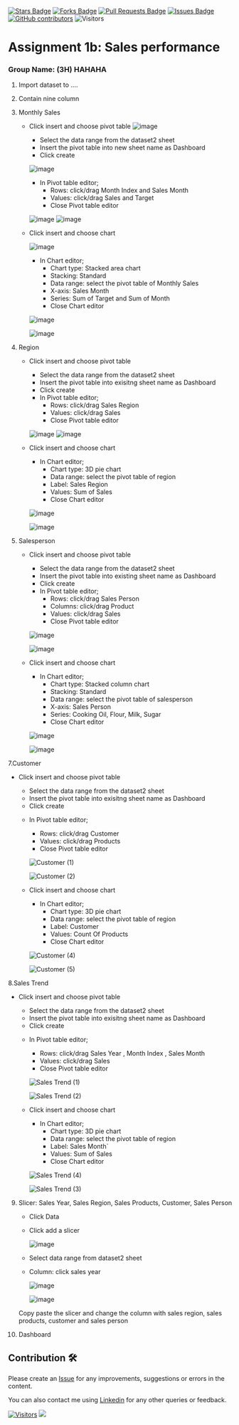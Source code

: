 <a href="https://github.com/drshahizan/BDM/stargazers"><img src="https://img.shields.io/github/stars/drshahizan/BDM" alt="Stars Badge"/></a>
<a href="https://github.com/drshahizan/BDM/network/members"><img src="https://img.shields.io/github/forks/drshahizan/BDM" alt="Forks Badge"/></a>
<a href="https://github.com/drshahizan/BDM/pulls"><img src="https://img.shields.io/github/issues-pr/drshahizan/BDM" alt="Pull Requests Badge"/></a>
<a href="https://github.com/drshahizan/BDM"><img src="https://img.shields.io/github/issues/drshahizan/BDM" alt="Issues Badge"/></a>
<a href="https://github.com/drshahizan/BDM/graphs/contributors"><img alt="GitHub contributors" src="https://img.shields.io/github/contributors/drshahizan/BDM?color=2b9348"></a>
![Visitors](https://api.visitorbadge.io/api/visitors?path=https%3A%2F%2Fgithub.com%2Fdrshahizan%2BDM&labelColor=%23d9e3f0&countColor=%23697689&style=flat)

# Assignment 1b: Sales performance

### Group Name: (3H) HAHAHA
1. Import dataset to ....
2. Contain nine column
3. Monthly Sales
   - Click insert and choose pivot table
   ![image](https://github.com/drshahizan/HPDP/assets/101933666/7a31e6db-0e2d-41e2-acf0-822fd94994c3)

     + Select the data range from the dataset2 sheet
     + Insert the pivot table into new sheet name as Dashboard
     + Click create
   
      ![image](https://github.com/drshahizan/HPDP/assets/101933666/7b8f9d63-6469-4b63-a72d-a8978cc930df)
     * In Pivot table editor;
       + Rows: click/drag Month Index and Sales Month
       + Values: click/drag Sales and Target
       + Close Pivot table editor

      ![image](https://github.com/drshahizan/HPDP/assets/101933666/780d5648-e3af-485e-9dc7-531fe73c82e7)
      ![image](https://github.com/drshahizan/HPDP/assets/101933666/c95d3400-ff8b-40c9-868f-a6d855cc4d99)

   - Click insert and choose chart
  
        ![image](https://github.com/drshahizan/HPDP/assets/101933666/30d5175c-540c-4305-bfe3-35c33bf1831f)

     * In Chart editor;
       + Chart type: Stacked area chart
       + Stacking: Standard
       + Data range: select the pivot table of Monthly Sales
       + X-axis: Sales Month
       + Series: Sum of Target and Sum of Month
       + Close Chart editor
      
     ![image](https://github.com/drshahizan/HPDP/assets/101933666/5442a30c-0f1e-4c04-a7e2-481fc10b5c25)
         
     ![image](https://github.com/drshahizan/HPDP/assets/101933666/025716d2-40fe-48ee-85ba-359430ab594d)

5. Region
   - Click insert and choose pivot table
     + Select the data range from the dataset2 sheet
     + Insert the pivot table into exisitng sheet name as Dashboard
     + Click create
     * In Pivot table editor;
       + Rows: click/drag Sales Region
       + Values: click/drag Sales
       + Close Pivot table editor
      
      ![image](https://github.com/drshahizan/HPDP/assets/101933666/3ae79d02-b246-4dee-9532-1d6099ef70c6)
         ![image](https://github.com/drshahizan/HPDP/assets/101933666/b20fb4f7-51f6-4e29-a8d1-673e97a416ab)


   - Click insert and choose chart
     * In Chart editor;
       + Chart type: 3D pie chart
       + Data range: select the pivot table of region
       + Label: Sales Region
       + Values: Sum of Sales
       + Close Chart editor
      
      ![image](https://github.com/drshahizan/HPDP/assets/101933666/4664f187-7fa6-4296-a159-263818d42252)
         
      ![image](https://github.com/drshahizan/HPDP/assets/101933666/ec5611a9-542b-4369-8d29-ba8f925271b5)


6. Salesperson
   - Click insert and choose pivot table
     + Select the data range from the dataset2 sheet
     + Insert the pivot table into existing sheet name as Dashboard
     + Click create
     * In Pivot table editor;
       + Rows: click/drag Sales Person
       + Columns: click/drag Product
       + Values: click/drag Sales
       + Close Pivot table editor

      ![image](https://github.com/drshahizan/HPDP/assets/101933666/075c4167-f485-40fa-9507-35c9c6f7c2d1)
         
     ![image](https://github.com/drshahizan/HPDP/assets/101933666/1d425ce5-5223-43d6-b10c-4a47c22e68ff)


   - Click insert and choose chart
     * In Chart editor;
       + Chart type: Stacked column chart
       + Stacking: Standard
       + Data range: select the pivot table of salesperson
       + X-axis: Sales Person
       + Series: Cooking Oil, Flour, Milk, Sugar
       + Close Chart editor
      
      ![image](https://github.com/drshahizan/HPDP/assets/101933666/ad40f920-aeff-4b28-a039-bfcb69c9f1ea)
         
       ![image](https://github.com/drshahizan/HPDP/assets/101933666/56f3826a-dd2d-4540-b394-2248151f2a79)


7.Customer
- Click insert and choose pivot table
     + Select the data range from the dataset2 sheet
     + Insert the pivot table into exisitng sheet name as Dashboard
     + Click create
     * In Pivot table editor;
       + Rows: click/drag Customer
       + Values: click/drag Products
       + Close Pivot table editor
      
         
       ![Customer (1)](https://github.com/drshahizan/HPDP/assets/142320760/ee4eafa7-60fd-4a42-a057-fc12fbaa60b0)
         
       ![Customer (2)](https://github.com/drshahizan/HPDP/assets/142320760/99674fae-0133-4e89-8c49-2e9decf4afcd)

   - Click insert and choose chart
     * In Chart editor;
       + Chart type: 3D pie chart
       + Data range: select the pivot table of region
       + Label: Customer
       + Values: Count Of Products
       + Close Chart editor
      
      ![Customer (4)](https://github.com/drshahizan/HPDP/assets/142320760/74f7b94d-b738-4980-837a-d322fa5a5d99)
      
       ![Customer (5)](https://github.com/drshahizan/HPDP/assets/142320760/89ec8abd-d14e-4f50-93ad-aa51c34a333b)

8.Sales Trend
- Click insert and choose pivot table
     + Select the data range from the dataset2 sheet
     + Insert the pivot table into exisitng sheet name as Dashboard
     + Click create
     * In Pivot table editor;
       + Rows: click/drag Sales Year , Month Index , Sales Month
       + Values: click/drag Sales
       + Close Pivot table editor
      
       ![Sales Trend (1)](https://github.com/drshahizan/HPDP/assets/142320760/39c54aba-83f2-4019-a3b3-725ccba81594)

       ![Sales Trend (2)](https://github.com/drshahizan/HPDP/assets/142320760/e3ef06d9-8a56-4582-bf53-b4b806787bd3)


   - Click insert and choose chart
     * In Chart editor;
       + Chart type: 3D pie chart
       + Data range: select the pivot table of region
       + Label: Sales Month`
       + Values: Sum of Sales
       + Close Chart editor
      
      ![Sales Trend (4)](https://github.com/drshahizan/HPDP/assets/142320760/22aa9055-8cc8-4e7b-a79a-d0b48c6ac959)
         
     ![Sales Trend (3)](https://github.com/drshahizan/HPDP/assets/142320760/fac09837-93aa-4e18-a094-58db968c61db)

9. Slicer: Sales Year, Sales Region, Sales Products, Customer, Sales Person
    - Click Data
    - Click add a slicer
      
      ![image](https://github.com/drshahizan/HPDP/assets/101933666/7342938a-cba8-44b4-9842-65ed27c53b7f)
      
    - Select data range from dataset2 sheet
    - Column: click sales year

      ![image](https://github.com/drshahizan/HPDP/assets/101933666/bcfacdcb-9819-48b3-9315-5722731d9740)

      ![image](https://github.com/drshahizan/HPDP/assets/101933666/466fbcc4-195d-4b91-ac5d-95ed380d5cfe)




     Copy paste the slicer and change the column with sales region, sales products, customer and sales person
10. Dashboard

## Contribution 🛠️
Please create an [Issue](https://github.com/drshahizan/BDM/issues) for any improvements, suggestions or errors in the content.

You can also contact me using [Linkedin](https://www.linkedin.com/in/drshahizan/) for any other queries or feedback.

[![Visitors](https://api.visitorbadge.io/api/visitors?path=https%3A%2F%2Fgithub.com%2Fdrshahizan&labelColor=%23697689&countColor=%23555555&style=plastic)](https://visitorbadge.io/status?path=https%3A%2F%2Fgithub.com%2Fdrshahizan)
![](https://hit.yhype.me/github/profile?user_id=81284918)




